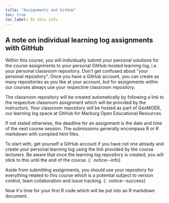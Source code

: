 ```yaml
---
title: "Assignments and GitHub"
toc: true
toc_label: In this info
---
```


## A note on individual learning log assignments with GitHub
Within this course, you will individually submit your personal solutions for the course assignments to your personal GitHub-hosted learning log, i.e. your personal classroom repository. Don't get confused about "your personal repository". Once you have a GitHub account, you can create as many repositories as you like at your account, but for assignments within our courses always use your respective classroom repository.  

The classroom repository will be created automatically by following a link to the respective classroom assignment which will be provided by the instructors. Your classroom repository will be hosted as part of GeoMOER, our learning log space at GitHub for Marburg Open Educational Resources.

If not stated otherwise, the deadline for an assignment is the date and time of the next course session. The submissions generally encompass R or R markdown with compiled html files.

To start with, get yourself a GitHub account if you have not one already and create your personal learning log using the link provided by the course lecturers. Be aware that once the learning log repository is created, you will stick to this until the end of the course.
{: .notice--info}

Aside from submitting assignments, you should use your repository for everything related to this course which is a potential subject to version control, team collaboration and issue tracking.
{: .notice--success}


Now it's time for your first R code which will be put into an R markdown document.


